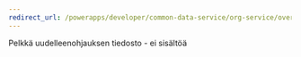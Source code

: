 ```yaml
---
redirect_url: /powerapps/developer/common-data-service/org-service/overview
---
```

Pelkkä uudelleenohjauksen tiedosto - ei sisältöä
